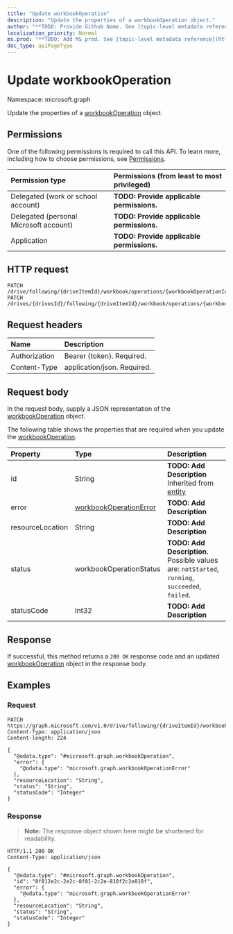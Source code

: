 ```yaml
---
title: "Update workbookOperation"
description: "Update the properties of a workbookOperation object."
author: "**TODO: Provide Github Name. See [topic-level metadata reference](https://msgo.azurewebsites.net/add/document/guidelines/metadata.html#topic-level-metadata)**"
localization_priority: Normal
ms.prod: "**TODO: Add MS prod. See [topic-level metadata reference](https://msgo.azurewebsites.net/add/document/guidelines/metadata.html#topic-level-metadata)**"
doc_type: apiPageType
---
```


# Update workbookOperation
Namespace: microsoft.graph



Update the properties of a [workbookOperation](../resources/workbookoperation.md) object.

## Permissions
One of the following permissions is required to call this API. To learn more, including how to choose permissions, see [Permissions](/graph/permissions-reference).

|Permission type|Permissions (from least to most privileged)|
|:---|:---|
|Delegated (work or school account)|**TODO: Provide applicable permissions.**|
|Delegated (personal Microsoft account)|**TODO: Provide applicable permissions.**|
|Application|**TODO: Provide applicable permissions.**|

## HTTP request

<!-- {
  "blockType": "ignored"
}
-->
``` http
PATCH /drive/following/{driveItemId}/workbook/operations/{workbookOperationId}
PATCH /drives/{drivesId}/following/{driveItemId}/workbook/operations/{workbookOperationId}
```

## Request headers
|Name|Description|
|:---|:---|
|Authorization|Bearer {token}. Required.|
|Content-Type|application/json. Required.|

## Request body
In the request body, supply a JSON representation of the [workbookOperation](../resources/workbookoperation.md) object.

The following table shows the properties that are required when you update the [workbookOperation](../resources/workbookoperation.md).

|Property|Type|Description|
|:---|:---|:---|
|id|String|**TODO: Add Description** Inherited from [entity](../resources/entity.md)|
|error|[workbookOperationError](../resources/workbookoperationerror.md)|**TODO: Add Description**|
|resourceLocation|String|**TODO: Add Description**|
|status|workbookOperationStatus|**TODO: Add Description**. Possible values are: `notStarted`, `running`, `succeeded`, `failed`.|
|statusCode|Int32|**TODO: Add Description**|



## Response

If successful, this method returns a `200 OK` response code and an updated [workbookOperation](../resources/workbookoperation.md) object in the response body.

## Examples

### Request
<!-- {
  "blockType": "request",
  "name": "update_workbookoperation"
}
-->
``` http
PATCH https://graph.microsoft.com/v1.0/drive/following/{driveItemId}/workbook/operations/{workbookOperationId}
Content-Type: application/json
Content-length: 224

{
  "@odata.type": "#microsoft.graph.workbookOperation",
  "error": {
    "@odata.type": "microsoft.graph.workbookOperationError"
  },
  "resourceLocation": "String",
  "status": "String",
  "statusCode": "Integer"
}
```


### Response
>**Note:** The response object shown here might be shortened for readability.
<!-- {
  "blockType": "response",
  "truncated": true
}
-->
``` http
HTTP/1.1 200 OK
Content-Type: application/json

{
  "@odata.type": "#microsoft.graph.workbookOperation",
  "id": "8f812e2c-2e2c-8f81-2c2e-818f2c2e818f",
  "error": {
    "@odata.type": "microsoft.graph.workbookOperationError"
  },
  "resourceLocation": "String",
  "status": "String",
  "statusCode": "Integer"
}
```

